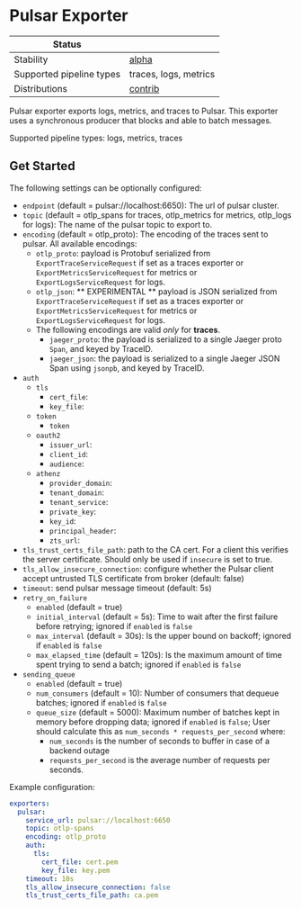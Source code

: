 # Pulsar Exporter

| Status                   |                       |
| ------------------------ |-----------------------|
| Stability                | [alpha]               |
| Supported pipeline types | traces, logs, metrics |
| Distributions            | [contrib]             |

Pulsar exporter exports logs, metrics, and traces to Pulsar. This exporter uses a synchronous producer
that blocks and able to batch messages.

Supported pipeline types: logs, metrics, traces

## Get Started

The following settings can be optionally configured:
- `endpoint` (default = pulsar://localhost:6650): The url of pulsar cluster.
- `topic` (default = otlp_spans for traces, otlp_metrics for metrics, otlp_logs for logs): The name of the pulsar topic to export to.
- `encoding` (default = otlp_proto): The encoding of the traces sent to pulsar. All available encodings:
    - `otlp_proto`: payload is Protobuf serialized from `ExportTraceServiceRequest` if set as a traces exporter or `ExportMetricsServiceRequest` for metrics or `ExportLogsServiceRequest` for logs.
    - `otlp_json`:  ** EXPERIMENTAL ** payload is JSON serialized from `ExportTraceServiceRequest` if set as a traces exporter or `ExportMetricsServiceRequest` for metrics or `ExportLogsServiceRequest` for logs.
    - The following encodings are valid *only* for **traces**.
        - `jaeger_proto`: the payload is serialized to a single Jaeger proto `Span`, and keyed by TraceID.
        - `jaeger_json`: the payload is serialized to a single Jaeger JSON Span using `jsonpb`, and keyed by TraceID.
- `auth`
    - `tls`
        - `cert_file`:
        - `key_file`:
    - `token`
        - `token`
    - `oauth2`
        - `issuer_url`:
        - `client_id`:
        - `audience`:
    - `athenz`
        - `provider_domain`:
        - `tenant_domain`:
        - `tenant_service`:
        - `private_key`:
        - `key_id`:
        - `principal_header`:
        - `zts_url`:
- `tls_trust_certs_file_path`: path to the CA cert. For a client this verifies the server certificate. Should
  only be used if `insecure` is set to true.
- `tls_allow_insecure_connection`: configure whether the Pulsar client accept untrusted TLS certificate from broker (default: false)
- `timeout`: send pulsar message timeout (default: 5s)
- `retry_on_failure`
    - `enabled` (default = true)
    - `initial_interval` (default = 5s): Time to wait after the first failure before retrying; ignored if `enabled` is `false`
    - `max_interval` (default = 30s): Is the upper bound on backoff; ignored if `enabled` is `false`
    - `max_elapsed_time` (default = 120s): Is the maximum amount of time spent trying to send a batch; ignored if `enabled` is `false`
- `sending_queue`
    - `enabled` (default = true)
    - `num_consumers` (default = 10): Number of consumers that dequeue batches; ignored if `enabled` is `false`
    - `queue_size` (default = 5000): Maximum number of batches kept in memory before dropping data; ignored if `enabled` is `false`;
      User should calculate this as `num_seconds * requests_per_second` where:
        - `num_seconds` is the number of seconds to buffer in case of a backend outage
        - `requests_per_second` is the average number of requests per seconds.

Example configuration:
```yaml
exporters:
  pulsar:
    service_url: pulsar://localhost:6650
    topic: otlp-spans
    encoding: otlp_proto
    auth:
      tls:
        cert_file: cert.pem
        key_file: key.pem
    timeout: 10s
    tls_allow_insecure_connection: false
    tls_trust_certs_file_path: ca.pem
```

[alpha]:https://github.com/open-telemetry/opentelemetry-collector#alpha
[contrib]:https://github.com/open-telemetry/opentelemetry-collector-releases/tree/main/distributions/otelcol-contrib

